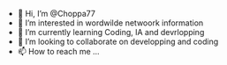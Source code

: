 - 👋 Hi, I’m @Choppa77
- 👀 I’m interested in wordwilde netwoork information
- 🌱 I’m currently learning Coding, IA and devrlopping
- 💞️ I’m looking to collaborate on developping and coding 
- 📫 How to reach me ...

<!---
Choppa77/Choppa77 is a ✨ special ✨ repository because its `README.md` (this file) appears on your GitHub profile.
You can click the Preview link to take a look at your changes.
--->
